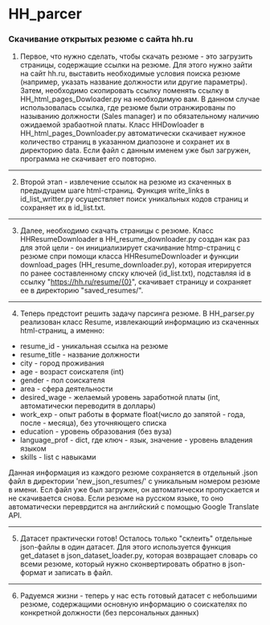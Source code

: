 # HH_parcer
### Скачивание открытых резюме с сайта hh.ru

1. Первое, что нужно сделать, чтобы скачать резюме - это загрузить страницы, содержащие ссылки на резюме. Для этого нужно зайти на сайт hh.ru, выставить необходимые условия поиска резюме (например, указать название должности или другие параметры). Затем, необходимо скопировать ссылку поменять ссылку в HH_html_pages_Dowloader.py на необходимую вам. 
В данном случае использовалась ссылка, где резюме были отранжированы по называнию должности (Sales manager) и по обязательному наличию ожидаемой зрабаотной платы. Класс HHDowloader в HH_html_pages_Downloader.py автоматически скачивает нужное количество страниц в указанном диапозоне и сохранет их в директорию data. Если файл с данным именем уже был загружен, программа не скачивает его повторно.
***
2. Второй этап - извлечение ссылок на резюме из скаченных в предыдущем шаге html-страниц. Функция write_links в id_list_writter.py осуществляет поиск уникальных кодов страниц и сохраняет их в id_list.txt.
***
3. Далее, необходимо скачать страницы с резюме. Класс HHResumeDownloader в HH_resume_downloader.py создан как раз для этой цели - он инициализирует скачивание htmp-страниц с резюме спри помощи класса HHResumeDownloader и функции download_pages (HH_resume_downloader.py), которая итерируется по ранее составленному спску ключей (id_list.txt), подставляя id в ссылку "https://hh.ru/resume/{0}", скачивает страницу и сохраняет ее в директорию "saved_resumes/".
***
4. Теперь предстоит решить задачу парсинга резюме. В HH_parser.py реализован класс Resume, извлекающий информацию из скаченных html-страниц, а именно:
- resume_id - уникальная ссылка на резюме
- resume_title - название должности
- city - город проживания
- age - возраст соискателя (int)
- gender - пол соискателя
- area - сфера деятельности
- desired_wage - желаемый уровень заработной платы (int, автоматически переводитя в доллары)
- work_exp - опыт работы в формате float(число до запятой - года, после - месяца), без уточняющего списка
- education - уровень образования (без вуза)
- language_prof - dict, где ключ - язык, значение - уровень владения языком
- skills - list с навыками

Данная информация из каждого резюме сохраняется в отдельный .json файл в директории 'new_json_resumes/' с уникальным номером резюме в имени. Есл файл уже был загружен, он автоматически пропускается и не скачивается снова. Если резюме на русском языке, то оно автоматически переврдится на английский с помощью Google Translate API.
***
5. Датасет практически готов! Осталось только "склеить" отдельные json-файлы в один датасет. Для этого используется функция get_dataset в json_dataset_loader.py, которая возвращает словарь со всеми резюме, который нужно сконвертировать обратно в json-формат и записать в файл.
***
6. Радуемся жизни - теперь у нас есть готовый датасет с небольшими резюме, содержащими основную информацию о соискателях по конкретной должности (без персональных данных) 
